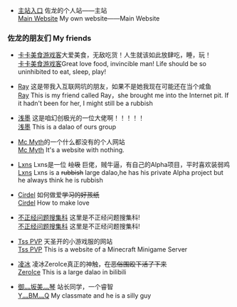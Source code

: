 * [主站入口](https://zuolong233.github.io) 佐龙的个人站——主站
<br>[Main Website](https://zuolong233.github.io) My own website——Main Website
### 佐龙的朋友们   My friends

* [卡卡美食游戏客](https://space.bilibili.com/179814258/#/video)大爱美食，无敌吃货！人生就该如此放肆吃，睡，玩！
<br> [卡卡美食游戏客](https://space.bilibili.com/179814258/#/video)Great love food, invincible man! Life should be so uninhibited to eat, sleep, play!

* [Ray](https://r-ay.cn) 这是带我入互联网坑的朋友，如果不是她我现在可能还在当个咸鱼
<br>[Ray](https://r-ay.cn) This is my friend called Ray，she brought me into the Internet pit. If it hadn't been for her, I might still be a rubbish

* [浅墨](https://www.romonov.com) 这是咱幻创极光的一位大佬啊！！！！！
<br>[浅墨](https://www.romonov.com) This is a dalao of ours group

* [Mc Myth](https://mc-myth.cn)的一个什么都没有的个人网站
<br> [Mc Myth](https://mc-myth.cn) It's a website with nothing.

* [Lxns](https://Lxns.ooo) Lxns是一位 ~~垃圾~~ 巨佬，贼牛逼，有自己的Alpha项目，平时喜欢装弱鸡
<br> [Lxns](https://Lxns.ooo) Lxns is a ~~rubbish~~ large dalao,he has his private Alpha project but he always think he is rubbish

* [Cirdel](https://cirdel.github.io/) 如何做爱~~学习的好孩纸~~
<br> [Cirdel](https://cirdel.github.io/) How to make love

* [不正经问题搜集科](https://buzhengke.github.io) 这里是不正经问题搜集科!
<br> [不正经问题搜集科](https://buzhengke.github.io) 这里是不正经问题搜集科!

* [Tss PVP](http://tsspvp.sxl.cn/) 天圣开的小游戏服的网站
<br> [Tss PVP](http://tsspvp.sxl.cn/) This is a website of a Minecraft Minigame Server

* [凌冰](https://m.bilibili.com/space/313641011#/) 凌冰ZeroIce真正的神触，~~在恶俗围殴下活了下来~~
<br> [ZeroIce](https://m.bilibili.com/space/313641011#/) This is a large dalao in bilibili

* [御灬坂美灬琴](https://space.bilibili.com/21661704/) 站长同学，一个睿智
<br> [Y灬BM灬Q](https://space.bilibili.com/21661704/) My classmate and he is a silly guy
